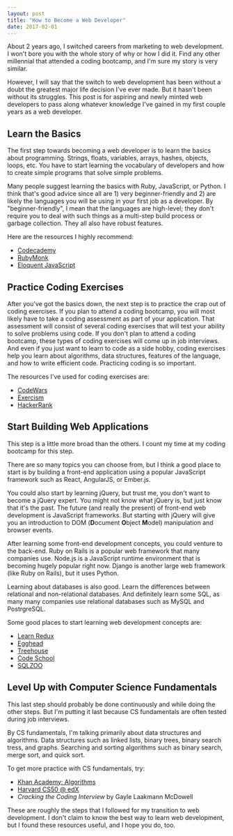 ```yaml
---
layout: post
title: "How to Become a Web Developer"
date: 2017-02-01
---
```


About 2 years ago, I switched careers from marketing to web development. I won't
bore you with the whole story of why or how I did it. Find any other millennial
that attended a coding bootcamp, and I'm sure my story is very similar.

However, I will say that the switch to web development has been without a doubt
the greatest major life decision I've ever made. But it hasn't been without its
struggles. This post is for aspiring and newly minted web developers to pass
along whatever knowledge I've gained in my first couple years as a web
developer.

## Learn the Basics

The first step towards becoming a web developer is to learn the basics about
programming. Strings, floats, variables, arrays, hashes, objects, loops, etc.
You have to start learning the vocabulary of developers and how to create simple
programs that solve simple problems.

Many people suggest learning the basics with Ruby, JavaScript, or Python. I
think that's good advice since all are 1) very beginner-friendly and 2) are
likely the languages you will be using in your first job as a developer. By
"beginner-friendly", I mean that the languages are high-level; they don't
require you to deal with such things as a multi-step build process or garbage
collection. They all also have robust features.

Here are the resources I highly recommend:

- [Codecademy](https://www.codecademy.com/)
- [RubyMonk](https://rubymonk.com/)
- [Eloquent JavaScript](http://eloquentjavascript.net/)

## Practice Coding Exercises

After you've got the basics down, the next step is to practice the crap out of
coding exercises. If you plan to attend a coding bootcamp, you will most likely
have to take a coding assessment as part of your application. That assessment
will consist of several coding exercises that will test your ability to solve
problems using code. If you don't plan to attend a coding bootcamp, these types
of coding exercises will come up in job interviews. And even if you just want to
learn to code as a side hobby, coding exercises help you learn about algorithms,
data structures, features of the language, and how to write efficient code.
Practicing coding is so important.

The resources I've used for coding exercises are:

- [CodeWars](https://www.codewars.com/)
- [Exercism](http://exercism.io/)
- [HackerRank](https://www.hackerrank.com/)

## Start Building Web Applications

This step is a little more broad than the others. I count my time at my coding
bootcamp for this step.

There are so many topics you can choose from, but I think a good place to start
is by building a front-end application using a popular JavaScript framework such
as React, AngularJS, or Ember.js.

You could also start by learning jQuery, but trust me, you don't want to become
a jQuery expert. You might not know what jQuery is, but just know that it's the
past. The future (and really the present) of front-end web development is
JavaScript frameworks. But starting with jQuery will give you an introduction to
DOM (**D**ocument **O**bject **M**odel) manipulation and browser events.

After learning some front-end development concepts, you could venture to the
back-end. Ruby on Rails is a popular web framework that many companies use.
Node.js is a JavaScript runtime environment that is becoming hugely popular
right now. Django is another large web framework (like Ruby on Rails), but it
uses Python.

Learning about databases is also good. Learn the differences between relational
and non-relational databases. And definitely learn some SQL, as many many
companies use relational databases such as MySQL and PostrgreSQL.

Some good places to start learning web development concepts are:

- [Learn Redux](https://learnredux.com/)
- [Egghead](https://egghead.io/)
- [Treehouse](https://teamtreehouse.com/)
- [Code School](https://www.codeschool.com/)
- [SQLZOO](http://sqlzoo.net/)

## Level Up with Computer Science Fundamentals

This last step should probably be done continuously and while doing the other
steps. But I'm putting it last because CS fundamentals are often tested during
job interviews.

By CS fundamentals, I'm talking primarily about data structures and algorithms.
Data structures such as linked lists, binary trees, binary search tress, and
graphs. Searching and sorting algorithms such as binary search, merge sort, and
quick sort.

To get more practice with CS fundamentals, try:

- [Khan Academy:
  Algorithms](https://www.khanacademy.org/computing/computer-science/algorithms)
- [Harvard CS50 @
  edX](https://www.edx.org/course/introduction-computer-science-harvardx-cs50x)
- _Cracking the Coding Interview_ by Gayle Laakmann McDowell

These are roughly the steps that I followed for my transition to web
development. I don't claim to know the best way to learn web development, but I
found these resources useful, and I hope you do, too.
